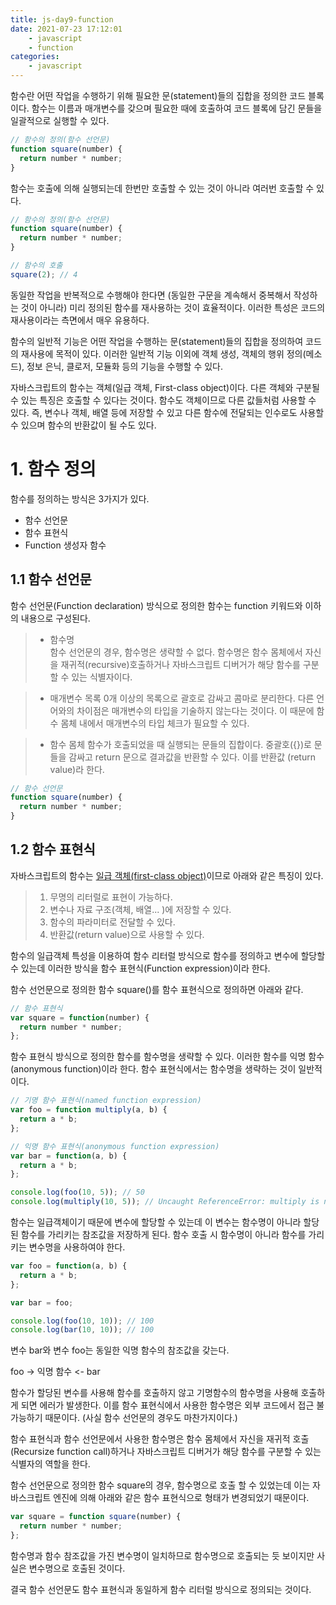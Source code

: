 ```yaml
---
title: js-day9-function
date: 2021-07-23 17:12:01
    - javascript 
    - function
categories: 
    - javascript
---
```


함수란 어떤 작업을 수행하기 위해 필요한 문(statement)들의 집합을 정의한 코드 블록이다. 함수는 이름과 매개변수를 갖으며 필요한 때에 호출하여 코드 블록에 담긴 문들을 일괄적으로 실행할 수 있다. 

``` javascript
// 함수의 정의(함수 선언문)
function square(number) {
  return number * number;
}
```

함수는 호출에 의해 실행되는데 한번만 호출할 수 있는 것이 아니라 여러번 호출할 수 있다. 

``` javascript
// 함수의 정의(함수 선언문)
function square(number) {
  return number * number;
}

// 함수의 호출
square(2); // 4
```

동일한 작업을 반복적으로 수행해야 한다면 (동일한 구문을 계속해서 중복해서 작성하는 것이 아니라) 미리 정의된 함수를 재사용하는 것이 효율적이다. 이러한 특성은 코드의 재사용이라는 측면에서 매우 유용하다.

함수의 일반적 기능은 어떤 작업을 수행하는 문(statement)들의 집합을 정의하여 코드의 재사용에 목적이 있다. 이러한 일반적 기능 이외에 객체 생성, 객체의 행위 정의(메소드), 정보 은닉, 클로저, 모듈화 등의 기능을 수행할 수 있다.

자바스크립트의 함수는 객체(일급 객체, First-class object)이다. 다른 객체와 구분될 수 있는 특징은 호출할 수 있다는 것이다. 함수도 객체이므로 다른 값들처럼 사용할 수 있다. 즉, 변수나 객체, 배열 등에 저장할 수 있고 다른 함수에 전달되는 인수로도 사용할 수 있으며 함수의 반환값이 될 수도 있다.

# 1. 함수 정의 
함수를 정의하는 방식은 3가지가 있다. 

- 함수 선언문
- 함수 표현식
- Function 생성자 함수

## 1.1 함수 선언문 
함수 선언문(Function declaration) 방식으로 정의한 함수는 function 키워드와 이하의 내용으로 구성된다. 

> - 함수명  
> 함수 선언문의 경우, 함수명은 생략할 수 없다. 함수명은 함수 몸체에서 자신을 재귀적(recursive)호출하거나 자바스크립트 디버거가 해당 함수를 구분할 수 있는 식별자이다. 

> - 매개변수 목록
> 0개 이상의 목록으로 괄호로 감싸고 콤마로 분리한다. 다른 언어와의 차이점은 매개변수의 타입을 기술하지 않는다는 것이다. 이 때문에 함수 몸체 내에서 매개변수의 타입 체크가 필요할 수 있다. 

> - 함수 몸체
> 함수가 호출되었을 때 실행되는 문들의 집합이다. 중괄호({})로 문들을 감싸고 return 문으로 결과값을 반환할 수 있다. 이를 반환값 (return value)라 한다. 

``` javascript
// 함수 선언문
function square(number) {
  return number * number;
}
```

## 1.2 함수 표현식 
자바스크립트의 함수는 [일급 객체(first-class object)](https://ko.wikipedia.org/wiki/%EC%9D%BC%EA%B8%89_%EA%B0%9D%EC%B2%B4)이므로 아래와 같은 특징이 있다. 

> 1. 무명의 리터럴로 표현이 가능하다. 
> 2. 변수나 자료 구조(객체, 배열... )에 저장할 수 있다. 
> 3. 함수의 파라미터로 전달할 수 있다. 
> 4. 반환값(return value)으로 사용할  수 있다. 

함수의 일급객체 특성을 이용하여 함수 리터럴 방식으로 함수를 정의하고 변수에 할당할 수 있는데 이러한 방식을 함수 표현식(Function expression)이라 한다. 

함수 선언문으로 정의한 함수 square()를 함수 표현식으로 정의하면 아래와 같다. 

``` javascript
// 함수 표현식
var square = function(number) {
  return number * number;
};
```

함수 표현식 방식으로 정의한 함수를 함수명을 생략할 수 있다. 이러한 함수를 익명 함수(anonymous function)이라 한다. 함수 표현식에서는 함수명을 생략하는 것이 일반적이다. 

``` javascript
// 기명 함수 표현식(named function expression)
var foo = function multiply(a, b) {
  return a * b;
};

// 익명 함수 표현식(anonymous function expression)
var bar = function(a, b) {
  return a * b;
};

console.log(foo(10, 5)); // 50
console.log(multiply(10, 5)); // Uncaught ReferenceError: multiply is not defined
```

함수는 일급객체이기 때문에 변수에 할당할 수 있는데 이 변수는 함수명이 아니라 할당된 함수를 가리키는 참조값을 저장하게 된다. 함수 호출 시 함수명이 아니라 함수를 가리키는 변수명을 사용하여야 한다. 

``` javascript
var foo = function(a, b) {
  return a * b;
};

var bar = foo;

console.log(foo(10, 10)); // 100
console.log(bar(10, 10)); // 100
```

변수 bar와 변수 foo는 동일한 익명 함수의 참조값을 갖는다. 

foo -> 익명 함수 <- bar

함수가 할당된 변수를 사용해 함수를 호출하지 않고 기명함수의 함수명을 사용해 호출하게 되면 에러가 발생한다. 이를 함수 표현식에서 사용한 함수명은 외부 코드에서 접근 불가능하기 때문이다. (사실 함수 선언문의 경우도 마찬가지이다.)

함수 표현식과 함수 선언문에서 사용한 함수명은 함수 몸체에서 자신을 재귀적 호출(Recursize function call)하거나 자바스크립트 디버거가 해당 함수를 구분할 수 있는 식별자의 역할을 한다. 

함수 선언문으로 정의한 함수 square의 경우, 함수명으로 호출 할 수 있었는데 이는 자바스크립트 엔진에 의해 아래와 같은 함수 표현식으로 형태가 변경되었기 때문이다. 

``` javascript
var square = function square(number) {
  return number * number;
};
```

함수명과 함수 참조값을 가진 변수명이 일치하므로 함수명으로 호출되는 듯 보이지만 사실은 변수명으로 호출된 것이다.

결국 함수 선언문도 함수 표현식과 동일하게 함수 리터럴 방식으로 정의되는 것이다.